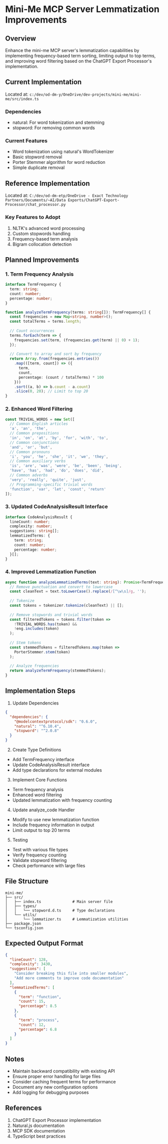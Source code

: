 # Mini-Me MCP Server Lemmatization Improvements

## Overview
Enhance the mini-me MCP server's lemmatization capabilities by implementing frequency-based term sorting, limiting output to top terms, and improving word filtering based on the ChatGPT Export Processor's implementation.

## Current Implementation
Located at: `c:/dev/od-dm-y/OneDrive/dev-projects/mini-me/mini-me/src/index.ts`

### Dependencies
- natural: For word tokenization and stemming
- stopword: For removing common words

### Current Features
- Word tokenization using natural's WordTokenizer
- Basic stopword removal
- Porter Stemmer algorithm for word reduction
- Simple duplicate removal

## Reference Implementation
Located at: `C:/dev/od-dm-etp/OneDrive - Exact Technology Partners/Documents/~AI/Data Exports/ChatGPT-Export-Processor/chat_processor.py`

### Key Features to Adopt
1. NLTK's advanced word processing
2. Custom stopwords handling
3. Frequency-based term analysis
4. Bigram collocation detection

## Planned Improvements

### 1. Term Frequency Analysis
```typescript
interface TermFrequency {
  term: string;
  count: number;
  percentage: number;
}

function analyzeTermFrequency(terms: string[]): TermFrequency[] {
  const frequencies = new Map<string, number>();
  const totalTerms = terms.length;
  
  // Count occurrences
  terms.forEach(term => {
    frequencies.set(term, (frequencies.get(term) || 0) + 1);
  });
  
  // Convert to array and sort by frequency
  return Array.from(frequencies.entries())
    .map(([term, count]) => ({
      term,
      count,
      percentage: (count / totalTerms) * 100
    }))
    .sort((a, b) => b.count - a.count)
    .slice(0, 20); // Limit to top 20
}
```

### 2. Enhanced Word Filtering
```typescript
const TRIVIAL_WORDS = new Set([
  // Common English articles
  'a', 'an', 'the',
  // Common prepositions
  'in', 'on', 'at', 'by', 'for', 'with', 'to',
  // Common conjunctions
  'and', 'or', 'but',
  // Common pronouns
  'i', 'you', 'he', 'she', 'it', 'we', 'they',
  // Common auxiliary verbs
  'is', 'are', 'was', 'were', 'be', 'been', 'being',
  'have', 'has', 'had', 'do', 'does', 'did',
  // Common adverbs
  'very', 'really', 'quite', 'just',
  // Programming-specific trivial words
  'function', 'var', 'let', 'const', 'return'
]);
```

### 3. Updated CodeAnalysisResult Interface
```typescript
interface CodeAnalysisResult {
  lineCount: number;
  complexity: number;
  suggestions: string[];
  lemmatizedTerms: {
    term: string;
    count: number;
    percentage: number;
  }[];
}
```

### 4. Improved Lemmatization Function
```typescript
async function analyzeLemmatizedTerms(text: string): Promise<TermFrequency[]> {
  // Remove punctuation and convert to lowercase
  const cleanText = text.toLowerCase().replace(/[^\w\s]/g, '');
  
  // Tokenize
  const tokens = tokenizer.tokenize(cleanText) || [];
  
  // Remove stopwords and trivial words
  const filteredTokens = tokens.filter(token => 
    !TRIVIAL_WORDS.has(token) && 
    !eng.includes(token)
  );
  
  // Stem tokens
  const stemmedTokens = filteredTokens.map(token => 
    PorterStemmer.stem(token)
  );
  
  // Analyze frequencies
  return analyzeTermFrequency(stemmedTokens);
}
```

## Implementation Steps

1. Update Dependencies
```json
{
  "dependencies": {
    "@modelcontextprotocol/sdk": "0.6.0",
    "natural": "^6.10.4",
    "stopword": "^2.0.8"
  }
}
```

2. Create Type Definitions
- Add TermFrequency interface
- Update CodeAnalysisResult interface
- Add type declarations for external modules

3. Implement Core Functions
- Term frequency analysis
- Enhanced word filtering
- Updated lemmatization with frequency counting

4. Update analyze_code Handler
- Modify to use new lemmatization function
- Include frequency information in output
- Limit output to top 20 terms

5. Testing
- Test with various file types
- Verify frequency counting
- Validate stopword filtering
- Check performance with large files

## File Structure
```
mini-me/
├── src/
│   ├── index.ts              # Main server file
│   ├── types/
│   │   └── stopword.d.ts     # Type declarations
│   └── utils/
│       └── lemmatizer.ts     # Lemmatization utilities
├── package.json
└── tsconfig.json
```

## Expected Output Format
```json
{
  "lineCount": 128,
  "complexity": 3430,
  "suggestions": [
    "Consider breaking this file into smaller modules",
    "Add more comments to improve code documentation"
  ],
  "lemmatizedTerms": [
    {
      "term": "function",
      "count": 15,
      "percentage": 8.5
    },
    {
      "term": "process",
      "count": 12,
      "percentage": 6.8
    }
  ]
}
```

## Notes
- Maintain backward compatibility with existing API
- Ensure proper error handling for large files
- Consider caching frequent terms for performance
- Document any new configuration options
- Add logging for debugging purposes

## References
1. ChatGPT Export Processor implementation
2. Natural.js documentation
3. MCP SDK documentation
4. TypeScript best practices
